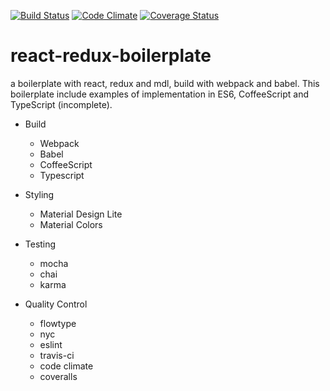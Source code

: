 [![Build Status](https://travis-ci.org/kkpoon/react-redux-boilerplate.svg?branch=master)](https://travis-ci.org/kkpoon/react-redux-boilerplate)
[![Code Climate](https://codeclimate.com/github/kkpoon/react-redux-boilerplate/badges/gpa.svg)](https://codeclimate.com/github/kkpoon/react-redux-boilerplate)
[![Coverage Status](https://coveralls.io/repos/github/kkpoon/react-redux-boilerplate/badge.svg?branch=master)](https://coveralls.io/github/kkpoon/react-redux-boilerplate?branch=master)

# react-redux-boilerplate

a boilerplate with react, redux and mdl, build with webpack and babel. This boilerplate include examples of implementation in ES6, CoffeeScript and TypeScript (incomplete).

- Build
  - Webpack
  - Babel
  - CoffeeScript
  - Typescript

- Styling
  - Material Design Lite
  - Material Colors

- Testing
  - mocha
  - chai
  - karma

- Quality Control
  - flowtype
  - nyc
  - eslint
  - travis-ci
  - code climate
  - coveralls
